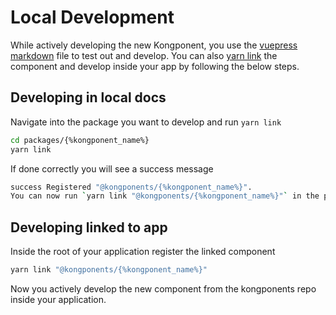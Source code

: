 # Local Development

While actively developing the new Kongponent, you use the [vuepress markdown](#developing-in-local-docs) file to test out and develop. You can also [yarn link](#developing-linked-to-app) the component and develop inside your app by following the below steps.

## Developing in local docs

Navigate into the package you want to develop and run `yarn link`

```bash
cd packages/{%kongponent_name%}
yarn link
```

If done correctly you will see a success message

```bash
success Registered "@kongponents/{%kongponent_name%}".
You can now run `yarn link "@kongponents/{%kongponent_name%}"` in the projects where you want to use this package and it will be used instead.
```

## Developing linked to app

Inside the root of your application register the linked component

```bash
yarn link "@kongponents/{%kongponent_name%}"
```

Now you actively develop the new component from the kongponents repo inside your application.

